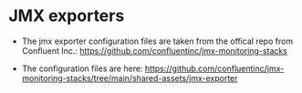 # JMX exporters

- The jmx exporter configuration files are taken from the offical repo from Confluent Inc.: https://github.com/confluentinc/jmx-monitoring-stacks

- The configuration files are here: https://github.com/confluentinc/jmx-monitoring-stacks/tree/main/shared-assets/jmx-exporter
